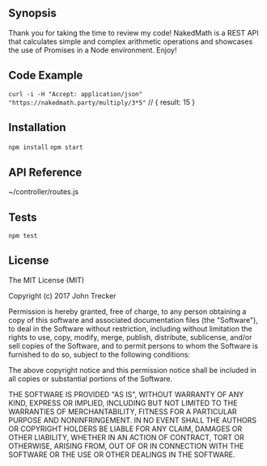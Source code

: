## Synopsis

Thank you for taking the time to review my code! NakedMath is a REST API that calculates simple and complex arithmetic operations and showcases the use of Promises in a Node environment. Enjoy!

## Code Example

`curl -i -H "Accept: application/json" "https://nakedmath.party/multiply/3*5"`
// { result: 15 }

## Installation

`npm install`
`npm start`

## API Reference

~/controller/routes.js

## Tests

`npm test`

## License

The MIT License (MIT)

Copyright (c) 2017 John Trecker

Permission is hereby granted, free of charge, to any person obtaining a copy of this software and associated documentation files (the "Software"), to deal in the Software without restriction, including without limitation the rights to use, copy, modify, merge, publish, distribute, sublicense, and/or sell copies of the Software, and to permit persons to whom the Software is furnished to do so, subject to the following conditions:

The above copyright notice and this permission notice shall be included in all copies or substantial portions of the Software.

THE SOFTWARE IS PROVIDED "AS IS", WITHOUT WARRANTY OF ANY KIND, EXPRESS OR IMPLIED, INCLUDING BUT NOT LIMITED TO THE WARRANTIES OF MERCHANTABILITY, FITNESS FOR A PARTICULAR PURPOSE AND NONINFRINGEMENT. IN NO EVENT SHALL THE AUTHORS OR COPYRIGHT HOLDERS BE LIABLE FOR ANY CLAIM, DAMAGES OR OTHER LIABILITY, WHETHER IN AN ACTION OF CONTRACT, TORT OR OTHERWISE, ARISING FROM, OUT OF OR IN CONNECTION WITH THE SOFTWARE OR THE USE OR OTHER DEALINGS IN THE SOFTWARE.